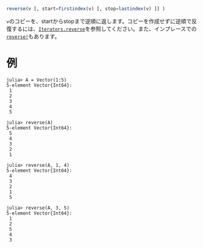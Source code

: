 ```julia
reverse(v [, start=firstindex(v) [, stop=lastindex(v) ]] )
```

`v`のコピーを、startからstopまで逆順に返します。コピーを作成せずに逆順で反復するには、[`Iterators.reverse`](@ref)を参照してください。また、インプレースでの[`reverse!`](@ref)もあります。

# 例

```jldoctest
julia> A = Vector(1:5)
5-element Vector{Int64}:
 1
 2
 3
 4
 5

julia> reverse(A)
5-element Vector{Int64}:
 5
 4
 3
 2
 1

julia> reverse(A, 1, 4)
5-element Vector{Int64}:
 4
 3
 2
 1
 5

julia> reverse(A, 3, 5)
5-element Vector{Int64}:
 1
 2
 5
 4
 3
```
